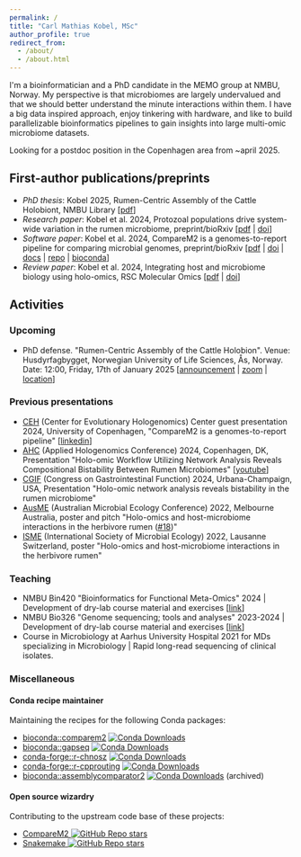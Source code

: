 ```yaml
---
permalink: /
title: "Carl Mathias Kobel, MSc"
author_profile: true
redirect_from: 
  - /about/
  - /about.html
---
```



I'm a bioinformatician and a PhD candidate in the MEMO group at NMBU, Norway. My perspective is that microbiomes are largely undervalued and that we should better understand the minute interactions within them. I have a big data inspired approach, enjoy tinkering with hardware, and like to build parallelizable bioinformatics pipelines to gain insights into large multi-omic microbiome datasets.

Looking for a postdoc position in the Copenhagen area from ~april 2025.

## First-author publications/preprints

  - *PhD thesis*: Kobel 2025, Rumen-Centric Assembly of the Cattle Holobiont, NMBU Library [[pdf](https://raw.githubusercontent.com/cmkobel/cmkobel.github.io/refs/heads/master/files/thesis_merge__170x240_-28.pdf)]
  - *Research paper*: Kobel et al. 2024, Protozoal populations drive system-wide variation in the rumen microbiome, preprint/bioRxiv [[pdf](https://www.biorxiv.org/content/10.1101/2024.12.05.626740.full.pdf) \| [doi](https://www.biorxiv.org/content/10.1101/2024.12.05.626740)]
  - *Software paper*: Kobel et al. 2024, CompareM2 is a genomes-to-report pipeline for comparing microbial genomes, preprint/bioRxiv [[pdf](https://www.biorxiv.org/content/10.1101/2024.07.12.603264v2.full.pdf) \| [doi](https://doi.org/10.1101/2024.07.12.603264 ) \| [docs](https://comparem2.readthedocs.io/) \| [repo](https://github.com/cmkobel/CompareM2) \| [bioconda](https://anaconda.org/bioconda/comparem2)]
  - *Review paper*: Kobel et al. 2024, Integrating host and microbiome biology using holo-omics, RSC Molecular Omics [[pdf](https://github.com/cmkobel/cmkobel.github.io/raw/master/files/Kobel%20et%20al.%202024%20-%20Integrating%20host%20and%20microbiome%20biology%20using%20holo-omics.pdf) \| [doi](https://doi.org/10.1039/D4MO00017J)]

## Activities

### Upcoming
  
  - PhD defense. "Rumen-Centric Assembly of the Cattle Holobion". Venue: Husdyrfagbygget, Norwegian University of Life Sciences, Ås, Norway. Date: 12:00, Friday, 17th of January 2025 [[announcement](https://www.nmbu.no/en/research/public-defences/17-jan-carl-mathias-kobel-biovit) \| [zoom](https://nmbu.zoom.us/j/61503434236) \| [location](https://www.openstreetmap.org/node/2836636279)]

### Previous presentations
  - [CEH](https://ceh.ku.dk/) (Center for Evolutionary Hologenomics) Center guest presentation 2024, University of Copenhagen, "CompareM2 is a genomes-to-report pipeline" [[linkedin](https://www.linkedin.com/posts/center-for-evolutionary-hologenomics_hologenomics-activity-7270049447198302208-XJXz)]
  - [AHC](https://www.appliedhologenomicsconference.eu/) (Applied Hologenomics Conference) 2024, Copenhagen, DK, Presentation "Holo-omic Workflow Utilizing Network Analysis Reveals Compositional Bistability Between Rumen Microbiomes" [[youtube](https://www.youtube.com/watch?v=gucJB-GG0WQ)]
  - [CGIF](https://www.congressgastrofunction.org/) (Congress on Gastrointestinal Function) 2024, Urbana-Champaign, USA, Presentation "Holo-omic network analysis reveals bistability in the rumen microbiome"
  - [AusME](https://www.ausme-microbes.org.au/) (Australian Microbial Ecology Conference) 2022, Melbourne Australia, poster and pitch "Holo-omics and host-microbiome interactions in the herbivore rumen ([#18](https://ausme-2022.p.asnevents.com.au/days/2022-11-07/abstract/86540))"
  - [ISME](https://www.isme-microbes.org/) (International Society of Microbial Ecology) 2022, Lausanne Switzerland, poster "Holo-omics and host-microbiome interactions in the herbivore rumen"
  

### Teaching
  - NMBU Bin420 "Bioinformatics for Functional Meta-Omics" 2024 \| Development of dry-lab course material and exercises [[link](https://www.nmbu.no/en/course/BIN420)]
  - NMBU Bio326 "Genome sequencing; tools and analyses" 2023-2024 \| Development of dry-lab course material and exercises [[link](https://www.nmbu.no/en/course/bio326)]
  - Course in Microbiology at Aarhus University Hospital 2021 for MDs specializing in Microbiology \| Rapid long-read sequencing of clinical isolates.


### Miscellaneous

#### Conda recipe maintainer

Maintaining the recipes for the following Conda packages:

  - [bioconda::comparem2](https://anaconda.org/bioconda/comparem2) [![Conda Downloads](https://img.shields.io/conda/d/bioconda/comparem2)](https://bioconda.github.io/recipes/comparem2/README.html)
  - [bioconda::gapseq](https://anaconda.org/bioconda/gapseq) [![Conda Downloads](https://img.shields.io/conda/d/bioconda/gapseq)](https://bioconda.github.io/recipes/gapseq/README.html)
  - [conda-forge::r-chnosz](https://anaconda.org/conda-forge/r-chnosz) [![Conda Downloads](https://img.shields.io/conda/d/conda-forge/r-chnosz)](https://anaconda.org/conda-forge/r-chnosz)
  - [conda-forge::r-cpprouting](https://anaconda.org/conda-forge/r-cpprouting) [![Conda Downloads](https://img.shields.io/conda/d/conda-forge/r-cpprouting)](https://anaconda.org/conda-forge/r-cpprouting)
  - [bioconda::assemblycomparator2](https://anaconda.org/bioconda/assemblycomparator2) [![Conda Downloads](https://img.shields.io/conda/d/bioconda/assemblycomparator2)](https://anaconda.org/bioconda/assemblycomparator2) (archived)

#### Open source wizardry

Contributing to the upstream code base of these projects:

  - [CompareM2 ![GitHub Repo stars](https://img.shields.io/github/stars/cmkobel/comparem2)](https://comparem2.readthedocs.io) 
  - [Snakemake ![GitHub Repo stars](https://img.shields.io/github/stars/snakemake/snakemake)](https://snakemake.github.io/) 


